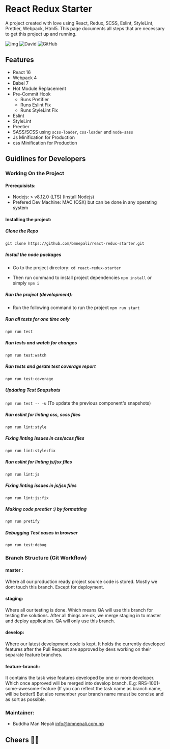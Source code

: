 
# React Redux Starter

A project created with love using React, Redux, SCSS, Eslint, StyleLint, Prettier, Webpack, Html5. This page documents all steps that are necessary to get this project up and running.

![img](https://travis-ci.org/bmnepali/react-redux-starter.svg?branch=master) ![David](https://img.shields.io/david/bmnepali/react-redux-starter) ![GitHub](https://img.shields.io/github/license/bmnepali/react-redux-starter)

## Features
* React 16
* Webpack 4
* Babel 7
* Hot Module Replacement
* Pre-Commit Hook
  - Runs Pretifier
  - Runs Eslint Fix
  - Runs StyleLint Fix
* Eslint
* StyleLint
* Preetier
* SASS/SCSS using `scss-loader`, `css-loader` and `node-sass`
* Js Minification for Production
* css Minification for Production


## Guidlines for Developers
### Working On the Project

#### Prerequisists:
* Nodejs: > v8.12.0 (LTS) (Install Nodejs)
* Prefered Dev Machine: MAC (OSX) but can be done in any operating system

#### Installing the project:
##### Clone the Repo
`git clone https://github.com/bmnepali/react-redux-starter.git`

##### Install the node packages
* Go to the project directory:
`cd react-redux-starter`

* Then run command to install project dependencies
`npm install` or simply `npm i`

##### Run the project (development):
* Run the following command to run the project
`npm run start`

##### Run all tests for one time only
`npm run test` 

##### Run tests and watch for changes
`npm run test:watch` 

##### Run tests and gerate test coverage report
`npm run test:coverage` 

##### Updating Test Snapshots
`npm run test -- -u`
(To update the previous component's snapshots)

##### Run eslint for linting css, scss files
`npm run lint:style` 

##### Fixing linting issues in css/scss files
`npm run lint:style:fix`

##### Run eslint for linting js/jsx files
`npm run lint:js` 

##### Fixing linting issues in js/jsx files
`npm run lint:js:fix`

##### Making code preetier :) by formatting
`npm run pretify`

##### Debugging Test cases in browser
`npm run test:debug`

### Branch Structure (Git Workflow)
#### master : 
Where all our production ready project source code is stored. Mostly we dont touch this branch. Except for deployment.

#### staging: 
Where all our testing is done. Which means QA will use this branch for testing the solutions. After all things are ok, we merge staging in to master and deploy application. QA will only use this branch.

#### develop: 
Where our latest development code is kept. It holds the currently developed features after the Pull Request are approved by devs working on their separate feature branches.

#### feature-branch: 
It contains the task wise features developed by one or more developer. Which once approved will be merged into develop branch.
E.g: RRS-1001-some-awesome-feature (If you can reflect the task name as branch name, will be better!) But also remember your branch name mnust be concise and as sort as possible.

### Maintainer:
* Buddha Man Nepali
<info@bmnepali.com.np>

## Cheers 🍻😎
